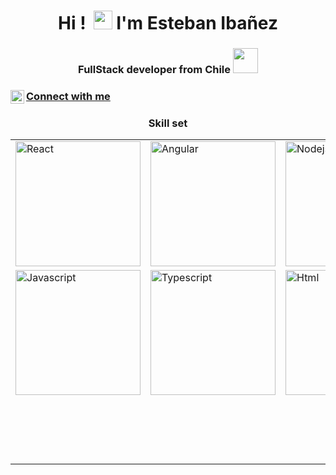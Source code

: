 <h1 align="center">Hi !<img src="https://media.giphy.com/media/hvRJCLFzcasrR4ia7z/giphy.gif" width="12"><img src="https://emojis.slackmojis.com/emojis/images/1531849430/4246/blob-sunglasses.gif?1531849430" width="30"/>  I'm Esteban Ibañez</h1>
<h3 align="center">FullStack developer from Chile <img src="https://media.giphy.com/media/J2awouDsf23R2vo2p5/giphy.gif" width="40" height="40" frameBorder="0"/> </h3>


<p align="center">
<h3 align="left"> <a href="https://linkedin.com/in/esteban-ibañez-3354ba6a" target="blank">  Connect with me <img align="left" alt="Esteban Ibanez LinkedIN" width="22px" src="https://raw.githubusercontent.com/peterthehan/peterthehan/master/assets/linkedin.svg" /></h3>
 </a>
 
    
<h3 align="center">Skill set</h3>
<table>
  <tr> 
    <td><img src="https://cdn.iconscout.com/icon/free/png-128/react-1175109.png" alt="React" width="200"></td>
    <td><img src="https://cdn.iconscout.com/icon/free/png-256/angular-3-226070.png" alt="Angular" width="200"></td>
    <td><img src="https://cdn.iconscout.com/icon/free/png-128/nodejs-2-226035.png" alt="Nodejs" width="200"></td>
    <td><img src="https://cdn.iconscout.com/icon/free/png-128/mongodb-4-1175139.png" alt="Mongodb" width="200"></td>
    <td><img src="https://cdn.iconscout.com/icon/free/png-128/mysql-4-226026.png" alt="Mysql" width="200"></td>
    <td><img src="https://cdn.iconscout.com/icon/free/png-256/graphql-3521468-2944912.png" alt="Graphql" width="200"></td>
    <td><img src="https://cdn.iconscout.com/icon/premium/png-512-thumb/express-js-5379348-4492470.png" alt="Expressjs" width="200"></td>
   
  </tr>
  <tr>
    <td><img src="https://cdn.iconscout.com/icon/free/png-128/javascript-1-225993.png" alt="Javascript" width="200"></td>
    <td><img src="https://cdn.iconscout.com/icon/free/png-256/typescript-1-1175078.png" alt="Typescript" width="200"></td>
    <td><img src="https://cdn.iconscout.com/icon/free/png-128/html5-40-1175193.png" alt="Html" width="200"></td>
    <td><img src="https://cdn.iconscout.com/icon/free/png-128/css3-11-1175239.png" alt="Css" width="200"></td>
    <td><img src="https://cdn.worldvectorlogo.com/logos/apollo-graphql-compact.svg" alt="Apollo" width="200"></td>
    <td><img src="https://cdn.iconscout.com/icon/free/png-128/git-18-1175219.png" alt="Git" width="200"></td>
    <td><img src="https://cdn.iconscout.com/icon/free/png-128/bootstrap-226077.png" alt="Bootstrap" width="200"></td>
  </tr>
 <tr align="center"> 
  <td colspan='7'>  
  <a href="https://linkedin.com/in/esteban-ibañez-3354ba6a" target="blank">
  <img align="center" alt="Esteban Ibanez Credly" width="100px" src="https://images.credly.com/size/340x340/images/b685de69-03cf-402c-b8e3-62ecd0e2e949/blob.png" />
 </td>
 </tr>
</table>
 </p>
